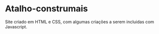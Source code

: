 # Atalho-construmais

Site criado em HTML e CSS, com algumas criações a serem incluidas com Javascript.
